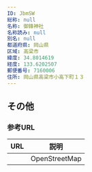 ```yaml
---
ID: JbmSW
総称: null
名称: 御鋒神社
名称読み: null
別名: null
都道府県: 岡山県
区域: 高梁市
緯度: 34.8014619
経度: 133.6202507
郵便番号: 7160006
住所: 岡山県高梁市小高下町１３
---
```


## その他

### 参考URL

| URL | 説明          |
| --- | ------------- |
|     | OpenStreetMap |
